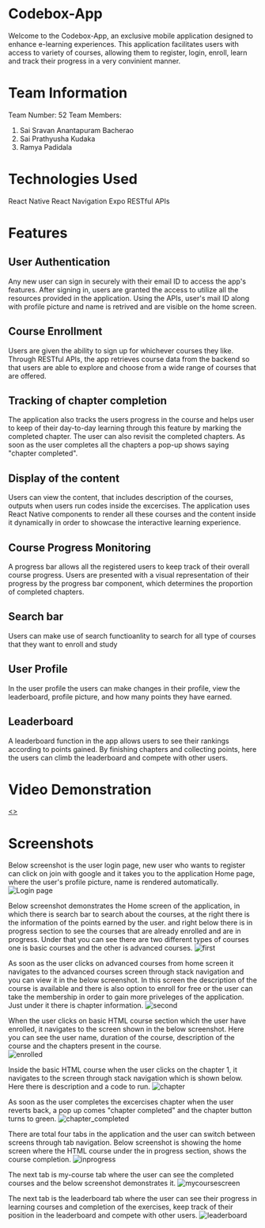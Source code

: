 # Codebox-App

Welcome to the Codebox-App, an exclusive mobile application designed to enhance e-learning experiences. This application facilitates users with access to variety of courses, allowing them to register, login, enroll, learn and track their progress in a very convinient manner. 

# Team Information

Team Number: 52
Team Members:
1. Sai Sravan Anantapuram Bacherao
2. Sai Prathyusha Kudaka
3. Ramya Padidala

# Technologies Used
React Native
React Navigation
Expo
RESTful APIs

# Features

## User Authentication
Any new user can sign in securely with their email ID to access the app's features. After signing in, users are granted the access to utilize all the resources provided in the application. Using the APIs, user's mail ID along with profile picture and name is retrived and are visible on the home screen.

## Course Enrollment
Users are given the ability to sign up for whichever courses they like. Through RESTful APIs, the app retrieves course data from the backend so that users are able to explore and choose from a wide range of courses that are offered.

## Tracking of chapter completion 
The application also tracks the users progress in the course and helps user to keep of their day-to-day learning through this feature by marking the completed chapter. The user can also revisit the completed chapters. As soon as the user completes all the chapters a pop-up shows saying "chapter completed". 

## Display of the content
Users can view the content, that includes description of the courses, outputs when users run codes inside the excercises. The application uses React Native components to render all these courses and the content inside it dynamically in order to showcase the interactive learning experience. 

## Course Progress Monitoring
A progress bar allows all the registered users to keep track of their overall course progress. Users are presented with a visual representation of their progress by the progress bar component, which determines the proportion of completed chapters.

## Search bar
Users can make use of search functioanlity to search for all type of courses that they want to enroll and study

## User Profile
In the user profile the users can make changes in their profile, view the leaderboard, profile picture, and how many points they have earned.

## Leaderboard
A leaderboard function in the app allows users to see their rankings according to points gained. By finishing chapters and collecting points, here the users can climb the leaderboard and compete with other users.

# Video Demonstration
[<<link>>](https://mailuc-my.sharepoint.com/:v:/g/personal/anantasn_mail_uc_edu/EX_6BJK4DDxHh0M2ZkDeuXwB_dtb3Ch2Us6zVjmixPmrrQ?nav=eyJyZWZlcnJhbEluZm8iOnsicmVmZXJyYWxBcHAiOiJTdHJlYW1XZWJBcHAiLCJyZWZlcnJhbFZpZXciOiJTaGFyZURpYWxvZy1MaW5rIiwicmVmZXJyYWxBcHBQbGF0Zm9ybSI6IldlYiIsInJlZmVycmFsTW9kZSI6InZpZXcifX0%3D&e=IZ6V3K)

#   Screenshots

Below screenshot is the user login page, new user who wants to register can click on join with google and it takes you to the application Home page, where the user's profile picture, name is rendered automatically. 
![Login page](images/login.png)

Below screenshot demonstrates the Home screen of the application, in which there is search bar to search about the courses, at the right there is the information of the points earned by the user. and right below there is in progress section to see the courses that are already enrolled and are in progress. Under that you can see there are two different types of courses one is basic courses and the other is advanced courses.
![first](images/first.png)

As soon as the user clicks on advanced courses from home screen it navigates to the advanced courses screen through stack navigation and you can view it in the below screenshot. In this screen the description of the course is available and there is also option to enroll for free or the user can take the membership in order to gain more priveleges of the application. Just under it there is chapter information.
![second](images/second.png)

When the user clicks on basic HTML course section which the user have enrolled, it navigates to the screen shown in the below screenshot. Here you can see the user name, duration of the course, description of the course and the chapters present in the course.  
![enrolled](images/enrolled.png)

Inside the basic HTML course when the user clicks on the chapter 1, it navigates to the screen through stack navigation which is shown below. Here there is description and a code to run. 
![chapter](images/chapter.png)

As soon as the user completes the excercises chapter when the user reverts back, a pop up comes "chapter completed" and the chapter button turns to green. 
![chapter_completed](images/chapter_completed.png)

There are total four tabs in the application and the user can switch between screens through tab navigation. Below screenshot is showing the home screen where the HTML course under the in progress section, shows the course completion. 
![inprogress](images/inprogress.png)

The next tab is my-course tab where the user can see the completed courses and the below screenshot demonstrates it. 
![mycoursescreen](images/mycoursescreen.png)

The next tab is the leaderboard tab where the user can see their progress in learning courses and completion of the exercises,  keep track of their position in the leaderboard and compete with other users.
![leaderboard](images/leaderboard.png)







